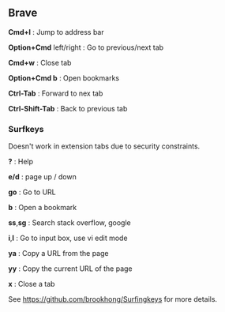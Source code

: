 ## Brave

**Cmd+l**
: Jump to address bar

**Option+Cmd** left/right
: Go to previous/next tab

**Cmd+w**
: Close tab

**Option+Cmd b**
: Open bookmarks

**Ctrl-Tab**
: Forward to nex tab

**Ctrl-Shift-Tab**
: Back to previous tab

### Surfkeys

Doesn't work in extension tabs due to security constraints.

**?**
: Help

**e/d**
: page up / down

**go**
: Go to URL

**b**
: Open a bookmark

**ss**,**sg**
: Search stack overflow, google

**i**,**I**
: Go to input box, use vi edit mode

**ya**
: Copy a URL from the page

**yy**
: Copy the current URL of the page

**x**
: Close a tab

See https://github.com/brookhong/Surfingkeys for more details.
